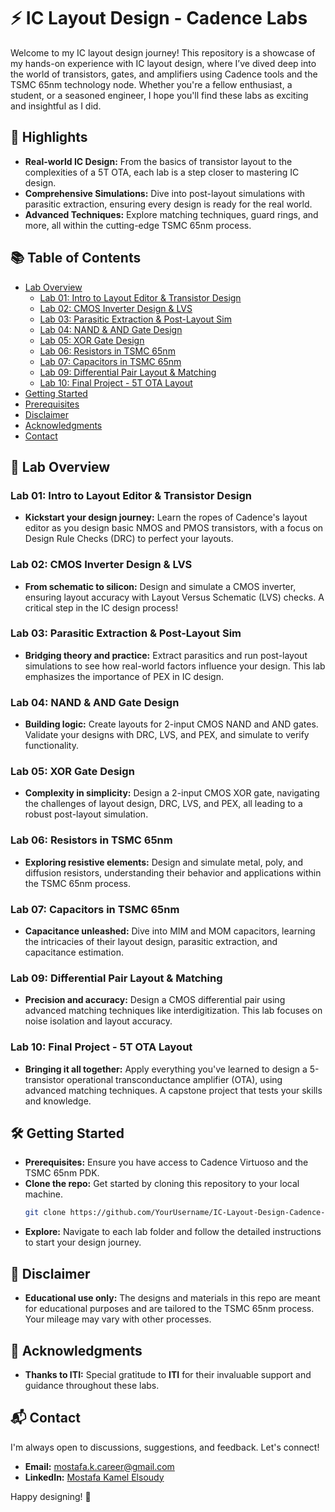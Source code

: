 # ⚡ IC Layout Design - Cadence Labs

Welcome to my IC layout design journey! This repository is a showcase of my hands-on experience with IC layout design, where I’ve dived deep into the world of transistors, gates, and amplifiers using Cadence tools and the TSMC 65nm technology node. Whether you're a fellow enthusiast, a student, or a seasoned engineer, I hope you'll find these labs as exciting and insightful as I did.

## 🌟 Highlights
- **Real-world IC Design:** From the basics of transistor layout to the complexities of a 5T OTA, each lab is a step closer to mastering IC design.
- **Comprehensive Simulations:** Dive into post-layout simulations with parasitic extraction, ensuring every design is ready for the real world.
- **Advanced Techniques:** Explore matching techniques, guard rings, and more, all within the cutting-edge TSMC 65nm process.

## 📚 Table of Contents
- [Lab Overview](#lab-overview)
  - [Lab 01: Intro to Layout Editor & Transistor Design](#lab-01-intro-to-layout-editor--transistor-design)
  - [Lab 02: CMOS Inverter Design & LVS](#lab-02-cmos-inverter-design--lvs)
  - [Lab 03: Parasitic Extraction & Post-Layout Sim](#lab-03-parasitic-extraction--post-layout-sim)
  - [Lab 04: NAND & AND Gate Design](#lab-04-nand--and-gate-design)
  - [Lab 05: XOR Gate Design](#lab-05-xor-gate-design)
  - [Lab 06: Resistors in TSMC 65nm](#lab-06-resistors-in-tsmc-65nm)
  - [Lab 07: Capacitors in TSMC 65nm](#lab-07-capacitors-in-tsmc-65nm)
  - [Lab 09: Differential Pair Layout & Matching](#lab-09-differential-pair-layout--matching)
  - [Lab 10: Final Project - 5T OTA Layout](#lab-10-final-project---5t-ota-layout)
- [Getting Started](#getting-started)
- [Prerequisites](#prerequisites)
- [Disclaimer](#disclaimer)
- [Acknowledgments](#acknowledgments)
- [Contact](#contact)

## 🔬 Lab Overview

### Lab 01: Intro to Layout Editor & Transistor Design
- **Kickstart your design journey:** Learn the ropes of Cadence's layout editor as you design basic NMOS and PMOS transistors, with a focus on Design Rule Checks (DRC) to perfect your layouts.

### Lab 02: CMOS Inverter Design & LVS
- **From schematic to silicon:** Design and simulate a CMOS inverter, ensuring layout accuracy with Layout Versus Schematic (LVS) checks. A critical step in the IC design process!

### Lab 03: Parasitic Extraction & Post-Layout Sim
- **Bridging theory and practice:** Extract parasitics and run post-layout simulations to see how real-world factors influence your design. This lab emphasizes the importance of PEX in IC design.

### Lab 04: NAND & AND Gate Design
- **Building logic:** Create layouts for 2-input CMOS NAND and AND gates. Validate your designs with DRC, LVS, and PEX, and simulate to verify functionality.

### Lab 05: XOR Gate Design
- **Complexity in simplicity:** Design a 2-input CMOS XOR gate, navigating the challenges of layout design, DRC, LVS, and PEX, all leading to a robust post-layout simulation.

### Lab 06: Resistors in TSMC 65nm
- **Exploring resistive elements:** Design and simulate metal, poly, and diffusion resistors, understanding their behavior and applications within the TSMC 65nm process.

### Lab 07: Capacitors in TSMC 65nm
- **Capacitance unleashed:** Dive into MIM and MOM capacitors, learning the intricacies of their layout design, parasitic extraction, and capacitance estimation.

### Lab 09: Differential Pair Layout & Matching
- **Precision and accuracy:** Design a CMOS differential pair using advanced matching techniques like interdigitization. This lab focuses on noise isolation and layout accuracy.

### Lab 10: Final Project - 5T OTA Layout
- **Bringing it all together:** Apply everything you've learned to design a 5-transistor operational transconductance amplifier (OTA), using advanced matching techniques. A capstone project that tests your skills and knowledge.

## 🛠️ Getting Started

- **Prerequisites:** Ensure you have access to Cadence Virtuoso and the TSMC 65nm PDK.
- **Clone the repo:** Get started by cloning this repository to your local machine.
  ```bash
  git clone https://github.com/YourUsername/IC-Layout-Design-Cadence-Labs.git
  ```
- **Explore:** Navigate to each lab folder and follow the detailed instructions to start your design journey.

## 🚧 Disclaimer
- **Educational use only:** The designs and materials in this repo are meant for educational purposes and are tailored to the TSMC 65nm process. Your mileage may vary with other processes.

## 🙏 Acknowledgments
- **Thanks to ITI:** Special gratitude to **ITI** for their invaluable support and guidance throughout these labs.

## 📬 Contact

I'm always open to discussions, suggestions, and feedback. Let's connect!

- **Email:** [mostafa.k.career@gmail.com](mailto:mostafa.k.career@gmail.com)
- **LinkedIn:** [Mostafa Kamel Elsoudy](https://www.linkedin.com/in/mostafa-kamel-elsoudy-1b640618b/)

Happy designing! 🎉
